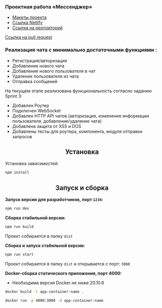 ### Проектная работа «Мессенджер»

- [Макеты проекта](https://www.figma.com/file/tvVRobUvTiGSkECLTFEmES/Chat-with-Additions)
- [Ссылка Netlify](https://gifted-franklin-967a84.netlify.app/)
- [Ссылка на реопзиторий](https://github.com/alex1056/middle.messenger.praktikum.yandex/tree/main)

[Ссылка на pull request](https://github.com/alex1056/middle.messenger.praktikum.yandex/pull/3)

### Реализация чата с минимально достаточными функциями :

- Регистрация/авторизация
- Добавление нового чата
- Добавление нового пользователя в чат
- Удаление пользователя из чата
- Отправка сообщений

На текущем этапе реализована функциональность согласно заданию Sprint 3:

- Добавлен Роутер
- Подключен WebSocket
- Добавлен HTTP API чатов (авторизация, изменение информации пользователя, добавление/удаление чата)
- Добавлена защита от XSS и DOS
- Добавлены тесты для роутера, компонента, модуля отправки запросов

<h2 align="center">Установка</h2>

Установка зависимостей:

```bash
npm install
```

<h2 align="center">Запуск и сборка</h2>

**Запуск версии для разработчиков, порт `1234`:**

```bash
npm run dev
```

**Сборка стабильной версии:**

```bash
npm run build
```

Проект собирается в папку `dist`

**Сборка и запуск стабильной версии:**

```bash
npm run start
```

Проект собирается в папку `dist` и открывается с порт: `3000`

**Docker-сборка статического приложения, порт 4000:**

- Необходима версия Docker не ниже 20.10.6

```bash
docker build -t app-container-name .
```

```bash
docker run -p 4000:3000 -d app-container-name
```
